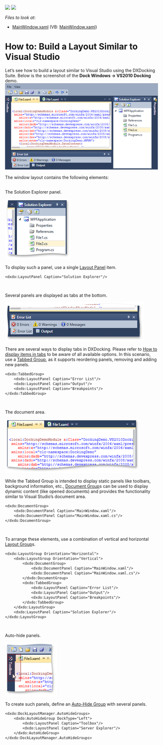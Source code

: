<!-- default badges list -->
[![](https://img.shields.io/badge/Open_in_DevExpress_Support_Center-FF7200?style=flat-square&logo=DevExpress&logoColor=white)](https://supportcenter.devexpress.com/ticket/details/T326805)
[![](https://img.shields.io/badge/📖_How_to_use_DevExpress_Examples-e9f6fc?style=flat-square)](https://docs.devexpress.com/GeneralInformation/403183)
<!-- default badges end -->
<!-- default file list -->
*Files to look at*:

* [MainWindow.xaml](./CS/MainWindow.xaml) (VB: [MainWindow.xaml](./VB/MainWindow.xaml))
<!-- default file list end -->
# How to: Build a Layout Similar to Visual Studio


<p>Let’s see how to build a layout similar to Visual Studio using the DXDocking Suite. Below is the screenshot of the <strong>Dock Windows -> VS2010 Docking</strong> demo.<br><img src="https://raw.githubusercontent.com/DevExpress-Examples/how-to-build-a-layout-similar-to-visual-studio-t326805/15.1.3+/media/6c967983-a7bd-11e5-80bf-00155d62480c.png"></p>
<p>The window layout contains the following elements:</p>
<p><br>The Solution Explorer panel.</p>
<img src="https://raw.githubusercontent.com/DevExpress-Examples/how-to-build-a-layout-similar-to-visual-studio-t326805/15.1.3+/media/7bdba3b4-a7bd-11e5-80bf-00155d62480c.png"><br>
<p>To display such a panel, use a single <a href="https://documentation.devexpress.com/#WPF/CustomDocument6823">Layout Panel</a> item.</p>


```xaml
<dxdo:LayoutPanel Caption="Solution Explorer"/>
```


<br>
<p>Several panels are displayed as tabs at the bottom.</p>
<img src="https://raw.githubusercontent.com/DevExpress-Examples/how-to-build-a-layout-similar-to-visual-studio-t326805/15.1.3+/media/a426f3e0-a7bd-11e5-80bf-00155d62480c.png"><br>
<p>There are several ways to display tabs in DXDocking. Please refer to <a href="https://www.devexpress.com/Support/Center/p/T326792">How to display items in tabs</a> to be aware of all available options. In this scenario, use a <a href="https://documentation.devexpress.com/#WPF/CustomDocument6825">Tabbed Group</a>, as it supports reordering panels, removing and adding new panels.</p>


```xaml
<dxdo:TabbedGroup>
    <dxdo:LayoutPanel Caption="Error List"/>
    <dxdo:LayoutPanel Caption="Output"/>
    <dxdo:LayoutPanel Caption="Breakpoints"/>
</dxdo:TabbedGroup>
```


<br>
<p>The document area.</p>
<img src="https://raw.githubusercontent.com/DevExpress-Examples/how-to-build-a-layout-similar-to-visual-studio-t326805/15.1.3+/media/ebc469da-a7bd-11e5-80bf-00155d62480c.png">
<p>While the Tabbed Group is intended to display static panels like toolbars, background information, etc., <a href="https://documentation.devexpress.com/#WPF/CustomDocument6830">Document Group</a>s can be used to display dynamic content (like opened documents) and provides the functionality similar to Visual Studio’s document area.</p>


```xaml
<dxdo:DocumentGroup>
    <dxdo:DocumentPanel Caption="MainWindow.xaml"/>
    <dxdo:DocumentPanel Caption="MainWindow.xaml.cs"/>
</dxdo:DocumentGroup>
```


<br>
<p>To arrange these elements, use a combination of vertical and horizontal <a href="https://documentation.devexpress.com/#WPF/CustomDocument6824">Layout Group</a>s.</p>


```xaml
<dxdo:LayoutGroup Orientation="Horizontal">
    <dxdo:LayoutGroup Orientation="Vertical">
        <dxdo:DocumentGroup>
            <dxdo:DocumentPanel Caption="MainWindow.xaml"/>
            <dxdo:DocumentPanel Caption="MainWindow.xaml.cs"/>
        </dxdo:DocumentGroup>
        <dxdo:TabbedGroup>
            <dxdo:LayoutPanel Caption="Error List"/>
            <dxdo:LayoutPanel Caption="Output"/>
            <dxdo:LayoutPanel Caption="Breakpoints"/>
        </dxdo:TabbedGroup>
    </dxdo:LayoutGroup>
    <dxdo:LayoutPanel Caption="Solution Explorer"/>
</dxdo:LayoutGroup>
```


<br>
<p>Auto-hide panels.</p>
<img src="https://raw.githubusercontent.com/DevExpress-Examples/how-to-build-a-layout-similar-to-visual-studio-t326805/15.1.3+/media/373fd0bd-a7be-11e5-80bf-00155d62480c.png">
<p>To create such panels, define an <a href="https://documentation.devexpress.com/#WPF/CustomDocument6827">Auto-Hide Group</a> with several panels.</p>


```xaml
<dxdo:DockLayoutManager.AutoHideGroups>
    <dxdo:AutoHideGroup DockType="Left">
        <dxdo:LayoutPanel Caption="Toolbox"/>
        <dxdo:LayoutPanel Caption="Server Explorer"/>
    </dxdo:AutoHideGroup>
</dxdo:DockLayoutManager.AutoHideGroups>
```



<br/>



